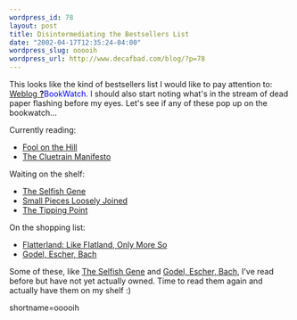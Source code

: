 ```yaml
--- 
wordpress_id: 78
layout: post
title: Disintermediating the Bestsellers List
date: "2002-04-17T12:35:24-04:00"
wordpress_slug: ooooih
wordpress_url: http://www.decafbad.com/blog/?p=78
---
```

<p>This looks like the kind of bestsellers list I would like to pay attention to: <a href="http://www.onfocus.com/bookwatch/">Weblog <span style='background : #FFFFCE;'><a href="http://www.decafbad.com/twiki/bin/edit/Main/BookWatch?topicparent=Main.FilterData"><b>?</b></a><font color="#0000FF">BookWatch</font></span></a>.  I should also start noting what's in the stream of dead paper flashing before my eyes.  Let's see if any of these pop up on the bookwatch...</p>
<p>Currently reading:<ul><li><A HREF="http://www.amazon.com/exec/obidos/ASIN/0802135358/0xdecafbad-20">Fool on the Hill</A></li><li><A HREF="http://www.amazon.com/exec/obidos/ASIN/0738204315/0xdecafbad-20">The Cluetrain Manifesto</A></li></ul></p>
<p>Waiting on the shelf:<ul><li><A HREF="http://www.amazon.com/exec/obidos/ASIN/0192860925/0xdecafbad-20">The Selfish Gene</A></li><li><A HREF="http://www.amazon.com/exec/obidos/ASIN/0738205435/0xdecafbad-20">Small Pieces Loosely Joined</A></li><li><A HREF="http://www.amazon.com/exec/obidos/ASIN/0316346624/0xdecafbad-20">The Tipping Point</A></li></ul></p>
<p>On the shopping list:<ul><li><A HREF="http://www.amazon.com/exec/obidos/ASIN/0738204420/0xdecafbad-20">Flatterland: Like Flatland, Only More So</A></li><li><A HREF="http://www.amazon.com/exec/obidos/ASIN/0465026567/0xdecafbad-20">Godel, Escher, Bach</A></li></ul></p>
<p>Some of these, like <A HREF="http://www.amazon.com/exec/obidos/ASIN/0192860925/0xdecafbad-20">The Selfish Gene</A> and <A HREF="http://www.amazon.com/exec/obidos/ASIN/0465026567/0xdecafbad-20">Godel, Escher, Bach</A>, I've read before but have not yet actually owned.  Time to read them again and actually have them on my shelf :)</p>
<!--more-->
shortname=ooooih
